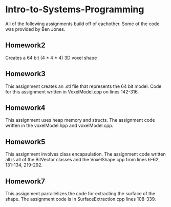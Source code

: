 # Intro-to-Systems-Programming

All of the following assignments build off of eachother. Some of the code was provided by Ben Jones.

## Homework2

Creates a 64 bit (4 * 4 * 4) 3D voxel shape

## Homework3

This assignment creates an .stl file that represents the 64 bit model. Code for this assignment written in VoxelModel.cpp on lines 142-316.

## Homework4

This assignment uses heap memory and structs. The assignment code written in the voxelModel.hpp and voxelModel.cpp.

## Homework5

This assignment involves class encapsulation. The assignment code written all is all of the BitVector classes and the VoxelShape.cpp from lines 6-62, 131-134, 219-292.

## Homework7

This assignment parrallelizes the code for extracting the surface of the shape. The assignment code is in SurfaceExtraction.cpp lines 108-339.
